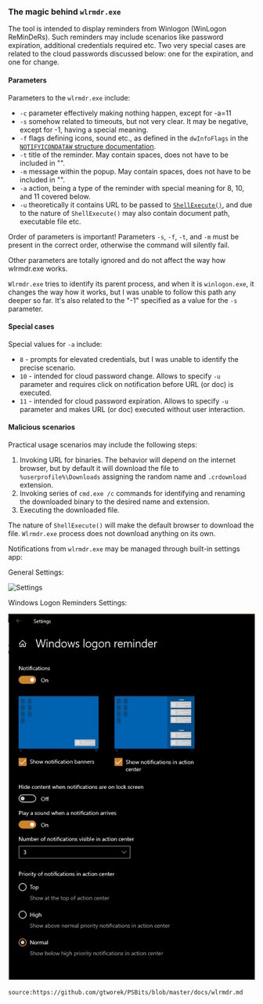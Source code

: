 ### The magic behind `wlrmdr.exe`

The tool is intended to display reminders from Winlogon (WinLogon ReMinDeRs). Such reminders may include scenarios like password expiration, additional credentials required etc. 
Two very special cases are related to the cloud passwords discussed below: one for the expiration, and one for change.

#### Parameters 
Parameters to the `wlrmdr.exe` include:
- `-c` parameter effectively making nothing happen, except for -a=11
- `-s` somehow related to timeouts, but not very clear. It may be negative, except for -1, having a special meaning.
- `-f` flags defining icons, sound etc., as defined in the `dwInfoFlags` in the [`NOTIFYICONDATAW` structure documentation](https://docs.microsoft.com/en-us/windows/win32/api/shellapi/ns-shellapi-notifyicondataw). 
- `-t` title of the reminder. May contain spaces, does not have to be included in "".
- `-m` message within the popup. May contain spaces, does not have to be included in "".
- `-a` action, being a type of the reminder with special meaning for 8, 10, and 11 covered below.
- `-u` theoretically it contains URL to be passed to [`ShellExecute()`](https://docs.microsoft.com/en-us/windows/win32/api/shellapi/nf-shellapi-shellexecutew), and due to the nature of `ShellExecute()` may also contain document path, executable file etc. 

Order of parameters is important! Parameters `-s`, `-f`, `-t`, and `-m` must be present in the correct order, otherwise the command will silently fail.

Other parameters are totally ignored and do not affect the way how wlrmdr.exe works.

`Wlrmdr.exe` tries to identify its parent process, and when it is `winlogon.exe`, it changes the way how it works, but I was unable to follow this path any deeper so far. It's also related to the "-1" specified as a value for the `-s` parameter.

#### Special cases
Special values for `-a` include:
- `8` - prompts for elevated credentials, but I was unable to identify the precise scenario.
- `10` - intended for cloud password change. Allows to specify `-u` parameter and requires click on notification before URL (or doc) is executed.
- `11` - intended for cloud password expiration. Allows to specify `-u` parameter and makes URL (or doc) executed without user interaction.

#### Malicious scenarios
Practical usage scenarios may include the following steps:
1. Invoking URL for binaries. The behavior will depend on the internet browser, but by default it will download the file to `%userprofile%\Downloads` assigning the random name and `.crdownload` extension.
1. Invoking series of `cmd.exe /c` commands for identifying and renaming the downloaded binary to the desired name and extension.
1. Executing the downloaded file.

The nature of `ShellExecute()` will make the default browser to download the file. `Wlrmdr.exe` process does not download anything on its own.

Notifications from `wlrmdr.exe` may be managed through built-in settings app:

General Settings:

![Settings](./images/wlrmdr1.PNG)

Windows Logon Reminders Settings:

![Details](./images/wlrmdr2.PNG)

~~~
source:https://github.com/gtworek/PSBits/blob/master/docs/wlrmdr.md
~~~
